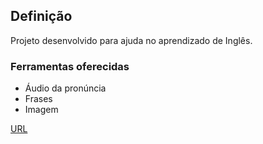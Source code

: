 ## Definição

Projeto desenvolvido para ajuda no aprendizado de Inglês. 

### Ferramentas oferecidas

- Áudio da pronúncia
- Frases
- Imagem



<a href="https://lucasmatheus1.github.io/llw/" target="blank">URL</a>
